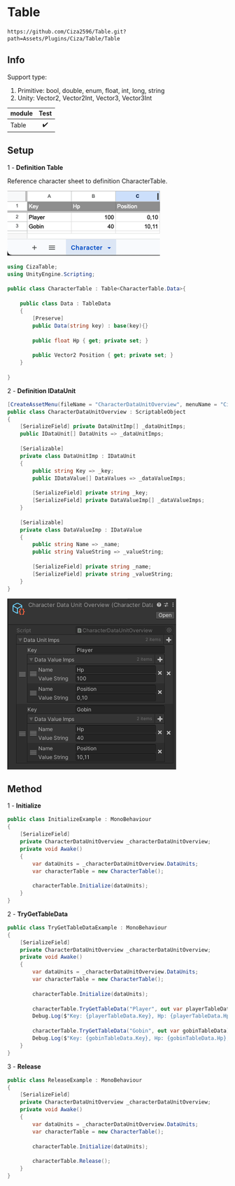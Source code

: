 # Table
```
https://github.com/Ciza2596/Table.git?path=Assets/Plugins/Ciza/Table/Table
```

## Info
Support type:
  1. Primitive: bool, double, enum, float, int, long, string
  2. Unity: Vector2, Vector2Int, Vector3, Vector3Int

module | Test |
--- | :---: |
Table| ✔️ |


## Setup

1 - **Definition Table**

Reference character sheet to definition CharacterTable.

<img src="Document/Image/CharacterSheet.png?"/>

```csharp
using CizaTable;
using UnityEngine.Scripting;

public class CharacterTable : Table<CharacterTable.Data>{

    public class Data : TableData
    {
        [Preserve]
        public Data(string key) : base(key){}

        public float Hp { get; private set; }

        public Vector2 Position { get; private set; }
    }

}
```

2 - **Definition IDataUnit**

```csharp
[CreateAssetMenu(fileName = "CharacterDataUnitOverview", menuName = "Ciza/Table/CharacterDataUnitOverview")]
public class CharacterDataUnitOverview : ScriptableObject
{
    [SerializeField] private DataUnitImp[] _dataUnitImps;
    public IDataUnit[] DataUnits => _dataUnitImps;
    
    [Serializable]
    private class DataUnitImp : IDataUnit
    {
        public string Key => _key;
        public IDataValue[] DataValues => _dataValueImps;

        [SerializeField] private string _key;
        [SerializeField] private DataValueImp[] _dataValueImps;
    }

    [Serializable]
    private class DataValueImp : IDataValue
    {
        public string Name => _name;
        public string ValueString => _valueString;

        [SerializeField] private string _name;
        [SerializeField] private string _valueString;
    }
}
```
<img src="Document/Image/CharacterDataUnitOverviewInspector.png?"/>

## Method

1 - **Initialize**

```csharp
public class InitializeExample : MonoBehaviour
{
    [SerializeField]
    private CharacterDataUnitOverview _characterDataUnitOverview;
    private void Awake()
    {
        var dataUnits = _characterDataUnitOverview.DataUnits;
        var characterTable = new CharacterTable();
        
        characterTable.Initialize(dataUnits);
    }
}
```

2 - **TryGetTableData**

```csharp
public class TryGetTableDataExample : MonoBehaviour
{
    [SerializeField]
    private CharacterDataUnitOverview _characterDataUnitOverview;
    private void Awake()
    {
        var dataUnits = _characterDataUnitOverview.DataUnits;
        var characterTable = new CharacterTable();
        
        characterTable.Initialize(dataUnits);

        characterTable.TryGetTableData("Player", out var playerTableData);
        Debug.Log($"Key: {playerTableData.Key}, Hp: {playerTableData.Hp}, Position: {playerTableData.Position}");
        
        characterTable.TryGetTableData("Gobin", out var gobinTableData);
        Debug.Log($"Key: {gobinTableData.Key}, Hp: {gobinTableData.Hp}, Position: {gobinTableData.Position}");
    }
}
```

3 - **Release**

```csharp
public class ReleaseExample : MonoBehaviour
{
    [SerializeField]
    private CharacterDataUnitOverview _characterDataUnitOverview;
    private void Awake()
    {
        var dataUnits = _characterDataUnitOverview.DataUnits;
        var characterTable = new CharacterTable();
        
        characterTable.Initialize(dataUnits);
        
        characterTable.Release();
    }
}
```
